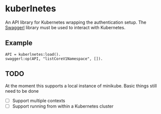 # kuberlnetes

An API library for Kubernetes wrapping the authentication setup. The [Swaggerl](https://github.com/philipcristiano/swaggerl) library must be used to interact with Kubernetes.

## Example

```
API = kuberlnetes:load().
swaggerl:op(API, "listCoreV1Namespace", []).
```

## TODO

At the moment this supports a local instance of minikube. Basic things still need to be done

- [ ] Support multiple contexts
- [ ] Support running from within a Kubernetes cluster
